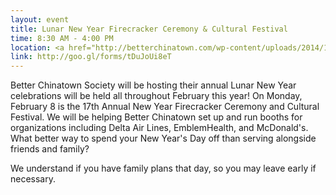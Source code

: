 ```yaml
---
layout: event
title: Lunar New Year Firecracker Ceremony & Cultural Festival
time: 8:30 AM - 4:00 PM
location: <a href="http://betterchinatown.com/wp-content/uploads/2014/11/Firecracker-Feb-8-2016.png">Sara D. Roosevelt Park</a>
link: http://goo.gl/forms/tDuJoUi8eT
---
```

Better Chinatown Society will be hosting their annual Lunar New Year celebrations will be held all throughout February this year!
On Monday, February 8 is the 17th Annual New Year Firecracker Ceremony and Cultural Festival. We will be helping Better Chinatown set up and run booths for organizations including Delta Air Lines, EmblemHealth, and McDonald's. What better way to spend your New Year's Day off than serving alongside friends and family?

We understand if you have family plans that day, so you may leave early if necessary.